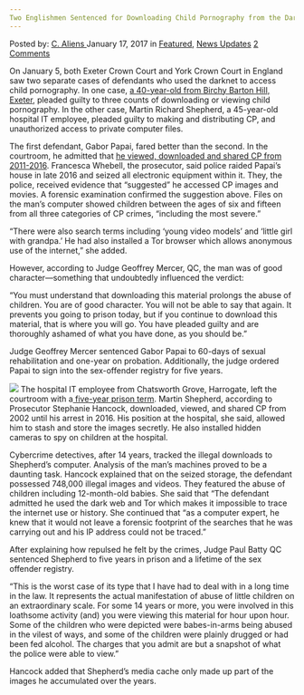 ```yaml
---
Two Englishmen Sentenced for Downloading Child Pornography from the Darknet
---
```

<article class="post-listing post-17556 post type-post status-publish format-standard has-post-thumbnail hentry  tag-child tag-darknet tag-downloading tag-englishmen tag-pornography tag-sentenced">
    <div class="post-inner">
        <span>Posted by: <a href="https://www.deepdotweb.com/author/caliens/" title="">C. Aliens </a></span>
    <span>January 17, 2017</span>
    <span>in <a href="https://www.deepdotweb.com/category/deepdot-news/" rel="category tag">Featured</a>, <a href="https://www.deepdotweb.com/category/news-updates/" rel="category tag">News Updates</a></span>
    <span><a href="https://www.deepdotweb.com/2017/01/17/two-englishmen-sentenced-downloading-child-pornography-darknet/#comments">2 Comments</a></span>
    </p>
    <div class="clear"></div>
    <div class="entry">
    <p>On January 5, both Exeter Crown Court and York Crown Court in England saw two separate cases of defendants who used the darknet to access child pornography. In one case, <a href="http://www.exeterexpressandecho.co.uk/exeter-man-found-child-abuse-images-on-the-dark-web/story-30033673-detail/story.html">a 40-year-old from Birchy Barton Hill, Exeter</a>, pleaded guilty to three counts of downloading or viewing child pornography. In the other case, Martin Richard Shepherd, a 45-year-old hospital IT employee, pleaded guilty to making and distributing CP, and unauthorized access to private computer files.</p>
    <p>The first defendant, Gabor Papai, fared better than the second. In the courtroom, he admitted that <a href="https://www.deepdotweb.com/?s=pacifier">he viewed, downloaded and shared CP from 2011-2016</a>. Francesca Whebell, the prosecutor, said police raided Papai&#8217;s house in late 2016 and seized all electronic equipment within it. They, the police, received evidence that “suggested” he accessed CP images and movies. A forensic examination confirmed the suggestion above. Files on the man’s computer showed children between the ages of six and fifteen from all three categories of CP crimes, “including the most severe.”</p>
    <p>“There were also search terms including &#8216;young video models&#8217; and &#8216;little girl with grandpa.&#8217; He had also installed a Tor browser which allows anonymous use of the internet,” she added.</p>
    <p>However, according to Judge Geoffrey Mercer, QC, the man was of good character—something that undoubtedly influenced the verdict:</p>
    <p>&#8220;You must understand that downloading this material prolongs the abuse of children. You are of good character. You will not be able to say that again. It prevents you going to prison today, but if you continue to download this material, that is where you will go. You have pleaded guilty and are thoroughly ashamed of what you have done, as you should be.&#8221;</p>
    <p>Judge Geoffrey Mercer sentenced Gabor Papai to 60-days of sexual rehabilitation and one-year on probation. Additionally, the judge ordered Papai to sign into the sex-offender registry for five years.</p>
    <p><img class="wp-image-17564 aligncenter" src="https://www.deepdotweb.com/wp-content/uploads/2017/01/word-image-10.jpeg" srcset="https://www.deepdotweb.com/wp-content/uploads/2017/01/word-image-10.jpeg 1170w, https://www.deepdotweb.com/wp-content/uploads/2017/01/word-image-10-300x199.jpeg 300w, https://www.deepdotweb.com/wp-content/uploads/2017/01/word-image-10-1024x680.jpeg 1024w" sizes="(max-width: 1170px) 100vw, 1170px"/> The hospital IT employee from Chatsworth Grove, Harrogate, left the courtroom with a<a href="http://www.yorkpress.co.uk/news/15001686.Hospital_worker_used_dark_web_to_amass_748_000_vile_photos_of_child_abuse/"> five-year prison term</a>. Martin Shepherd, according to Prosecutor Stephanie Hancock, downloaded, viewed, and shared CP from 2002 until his arrest in 2016. His position at the hospital, she said, allowed him to stash and store the images secretly. He also installed hidden cameras to spy on children at the hospital.</p>
    <p>Cybercrime detectives, after 14 years, tracked the illegal downloads to Shepherd’s computer. Analysis of the man’s machines proved to be a daunting task. Hancock explained that on the seized storage, the defendant possessed 748,000 illegal images and videos. They featured the abuse of children including 12-month-old babies. She said that “The defendant admitted he used the dark web and Tor which makes it impossible to trace the internet use or history. She continued that “as a computer expert, he knew that it would not leave a forensic footprint of the searches that he was carrying out and his IP address could not be traced.”</p>
    <p>After explaining how repulsed he felt by the crimes, Judge Paul Batty QC sentenced Shepherd to five years in prison and a lifetime of the sex offender registry.</p>
    <p>“This is the worst case of its type that I have had to deal with in a long time in the law. It represents the actual manifestation of abuse of little children on an extraordinary scale. For some 14 years or more, you were involved in this loathsome activity (and) you were viewing this material for hour upon hour. Some of the children who were depicted were babes-in-arms being abused in the vilest of ways, and some of the children were plainly drugged or had been fed alcohol. The charges that you admit are but a snapshot of what the police were able to view.&#8221;</p>
    <p>Hancock added that Shepherd’s media cache only made up part of the images he accumulated over the years.</p>
    </div>
    <span style="display:none"><a href="https://www.deepdotweb.com/tag/child/" rel="tag">child</a> <a href="https://www.deepdotweb.com/tag/darknet/" rel="tag">darknet</a> <a href="https://www.deepdotweb.com/tag/downloading/" rel="tag">downloading</a> <a href="https://www.deepdotweb.com/tag/englishmen/" rel="tag">englishmen</a> <a href="https://www.deepdotweb.com/tag/pornography/" rel="tag">pornography</a> <a href="https://www.deepdotweb.com/tag/sentenced/" rel="tag">sentenced</a></span> <span style="display:none" class="updated">2017-01-17</span>
    <div style="display:none" class="vcard author" itemprop="author" itemscope itemtype="http://schema.org/Person"><strong class="fn" itemprop="name"><a href="https://www.deepdotweb.com/author/caliens/" title="Posts by C. Aliens" rel="author">C. Aliens</a></strong></div>
    </div>
</article>

